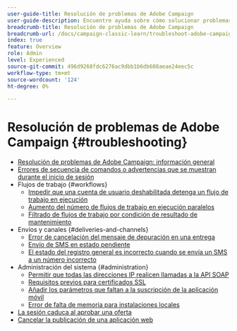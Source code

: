 ```yaml
---
user-guide-title: Resolución de problemas de Adobe Campaign
user-guide-description: Encuentre ayuda sobre cómo solucionar problemas con Adobe Campaign.
breadcrumb-title: Resolución de problemas de Adobe Campaign
breadcrumb-url: /docs/campaign-classic-learn/troubleshoot-adobe-campaign/overview.html
index: true
feature: Overview
role: Admin
level: Experienced
source-git-commit: 496d9268fdc6276ac9dbb1b6db608aeae24eec5c
workflow-type: tm+mt
source-wordcount: '124'
ht-degree: 0%

---
```



# Resolución de problemas de Adobe Campaign {#troubleshooting}

+ [Resolución de problemas de Adobe Campaign: información general](/help/troubleshoot-adobe-campaign/overview.md)
+ [Errores de secuencia de comandos o advertencias que se muestran durante el inicio de sesión](/help/troubleshoot-adobe-campaign/script-error-during-login-errors.md)
+ Flujos de trabajo {#workflows}
   + [Impedir que una cuenta de usuario deshabilitada detenga un flujo de trabajo en ejecución](/help/troubleshoot-adobe-campaign/prevent-disabled-accounts-from-stopping-workflow.md)
   + [Aumento del número de flujos de trabajo en ejecución paralelos](/help/troubleshoot-adobe-campaign/increase-parallel-workflows.md)
   + [Filtrado de flujos de trabajo por condición de resultado de mantenimiento](/help/troubleshoot-adobe-campaign/keep-result-workflow.md)
+ Envíos y canales {#deliveries-and-channels}
   + [Error de cancelación del mensaje de depuración en una entrega](/help/troubleshoot-adobe-campaign/message-cancelled-error.md)
   + [Envío de SMS en estado pendiente](/help/troubleshoot-adobe-campaign/resolve-pending-state-sms-delivery.md)
   + [El estado del registro general es incorrecto cuando se envía un SMS a un número incorrecto](/help/troubleshoot-adobe-campaign/sms-broad-log.md)
+ Administración del sistema {#administration}
   + [Permitir que todas las direcciones IP realicen llamadas a la API SOAP](/help/troubleshoot-adobe-campaign/allow-all-ip-address-to-make-soap-calls.md)
   + [Requisitos previos para certificados SSL](/help/troubleshoot-adobe-campaign/ssl-pre-requisites.md)
   + [Añadir los parámetros que faltan a la suscripción de la aplicación móvil](/help/troubleshoot-adobe-campaign/missing-parameters-app-subscription.md)
   + [Error de falta de memoria para instalaciones locales](/help/troubleshoot-adobe-campaign/troubleshooting-memory-issues.md)
+ [La sesión caduca al aprobar una oferta](/help/troubleshoot-adobe-campaign/session-expired-approving-offer.md)
+ [Cancelar la publicación de una aplicación web](/help/troubleshoot-adobe-campaign/unpublish-web-application.md)